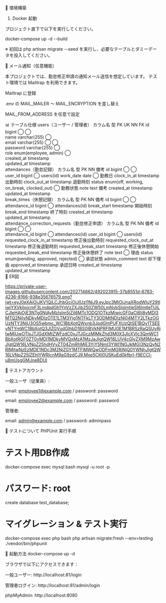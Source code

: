 📌 環境構築
1. Docker 起動

プロジェクト直下で以下を実行してください。

docker-compose up -d --build


※ 初回は php artisan migrate --seed を実行し、必要なテーブルとダミーデータを投入してください。

📧 メール通知（任意機能）

本プロジェクトでは、勤怠修正申請の通知メール送信を想定しています。
テスト環境では Mailtrap
 を利用できます。

Mailtrap に登録

.env の MAIL_MAILER ～ MAIL_ENCRYPTION を差し替え

MAIL_FROM_ADDRESS を任意で設定

📊 テーブル仕様
users（ユーザー / 管理者）
カラム名	型	PK	UK	NN	FK
id	bigint	◯		◯	
name	varchar(255)			◯	
email	varchar(255)		◯	◯	
password	varchar(255)			◯	
role	enum(employee, admin)			◯	
created_at	timestamp				
updated_at	timestamp				
attendances（勤怠記録）
カラム名	型	PK	NN	備考
id	bigint	◯	◯	
user_id	bigint		◯	users(id)
work_date	date		◯	勤務日
clock_in_at	timestamp			出勤時刻
clock_out_at	timestamp			退勤時刻
status	enum(off, working, on_break, clocked_out)		◯	勤務状態
note	text			備考
created_at	timestamp			
updated_at	timestamp			
break_times（休憩記録）
カラム名	型	PK	NN	備考
id	bigint	◯	◯	
attendance_id	bigint		◯	attendances(id)
break_start	timestamp			開始時刻
break_end	timestamp			終了時刻
created_at	timestamp			
updated_at	timestamp			
attendance_correction_requests（勤怠修正申請）
カラム名	型	PK	NN	備考
id	bigint	◯	◯	
attendance_id	bigint		◯	attendances(id)
user_id	bigint		◯	users(id)
requested_clock_in_at	timestamp			修正後出勤時刻
requested_clock_out_at	timestamp			修正後退勤時刻
requested_break_start	timestamp			修正後休憩開始
requested_break_end	timestamp			修正後休憩終了
note	text		◯	理由
status	enum(pending, approved, rejected)		◯	承認状態
admin_comment	text			却下理由
approved_at	timestamp			承認日時
created_at	timestamp			
updated_at	timestamp			
📐 ER図

https://private-user-images.githubusercontent.com/202714662/492023915-37b8551d-6783-4236-8166-938e35676579.png?jwt=eyJ0eXAiOiJKV1QiLCJhbGciOiJIUzI1NiJ9.eyJpc3MiOiJnaXRodWIuY29tIiwiYXVkIjoicmF3LmdpdGh1YnVzZXJjb250ZW50LmNvbSIsImtleSI6ImtleTUiLCJleHAiOjE3NTg0NjAyMzIsIm5iZiI6MTc1ODQ1OTkzMiwicGF0aCI6Ii8yMDI3MTQ2NjIvNDkyMDIzOTE1LTM3Yjg1NTFkLTY3ODMtNDIzNi04MTY2LTkzOGUzNTY3NjU3OS5wbmc_WC1BbXotQWxnb3JpdGhtPUFXUzQtSE1BQy1TSEEyNTYmWC1BbXotQ3JlZGVudGlhbD1BS0lBVkNPRFlMU0E1M1BRSzRaQSUyRjIwMjUwOTIxJTJGdXMtZWFzdC0xJTJGczMlMkZhd3M0X3JlcXVlc3QmWC1BbXotRGF0ZT0yMDI1MDkyMVQxMzA1MzJaJlgtQW16LUV4cGlyZXM9MzAwJlgtQW16LVNpZ25hdHVyZT04ZmRhMjE3YjY5NmI3YWI1NGJkMGI3NzQyN2RlMjIwNzEzMDE1NDc3M2NjZGY1MTFlMWQwODFmMGRiNjQ0YWNhJlgtQW16LVNpZ25lZEhlYWRlcnM9aG9zdCJ9.Mxe5CKI0USKuEd0kfbrI-f9ECCl-u8mUsgGMJne8DUI

👤 テストアカウント

一般ユーザ（従業員）:

email: employee1@example.com / password: password

email: employee2@example.com / password: password

管理者:

email: admin@example.com / password: adminpass

🧪 テストについて
PHPUnit 実行手順
# テスト用DB作成
docker-compose exec mysql bash
mysql -u root -p
# パスワード: root
create database test_database;

# マイグレーション & テスト実行
docker-compose exec php bash
php artisan migrate:fresh --env=testing
./vendor/bin/phpunit

🚀 起動方法
docker-compose up -d


ブラウザで以下にアクセスできます：

一般ユーザー: http://localhost:81/login

管理者ログイン: http://localhost:81/admin/login

phpMyAdmin: http://localhost:8080
